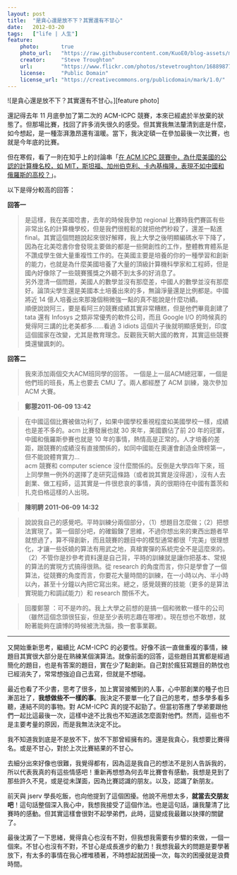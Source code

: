 ```yaml
---
layout: post
title:  "是貪心還是放不下？其實還有不甘心"
date:   2012-03-20
tags:   ["life | 人生"]
feature:
    photo:       true
    photo_url:   "https://raw.githubusercontent.com/KuoE0/blog-assets/master/feature-photos/2012-03-20-greedy-cannot-forget-cannot-reconcile.jpg"
    creator:     "Steve Troughton"
    url:         "https://www.flickr.com/photos/stevetroughton/16889877817"
    license:     "Public Domain"
    license_url: "https://creativecommons.org/publicdomain/mark/1.0/"
---
```


![是貪心還是放不下？其實還有不甘心。][feature photo]

還記得去年 11 月底參加了第二次的 ACM-ICPC 競賽，本來已經處於半放棄的狀態了。但那場比賽，找回了許多消失很久的感受。但其實我無法釐清到底是什麼，如今想起，是一種澎湃激昂還有溫暖。當下，我決定碩一在參加最後一次比賽，也就是今年底的比賽。

但在寒假，看了一則在知乎上的討論串「[在 ACM ICPC 競賽中，為什麼美國的公認的計算機名校，如 MIT，斯坦福、加州伯克利、卡內基梅隆，表現不如中國和俄羅斯的高校？](http://www.zhihu.com/question/19691218)」。

以下是得分較高的回答：

**回答一**

> 是這樣，我在美國唸書，去年的時候我參加 regional 比賽時我們賽區有些非常出名的計算機學校，但是我們很輕鬆的就把他們秒殺了，還差一點進 final。其實這個問題說起來很好解釋，我上大學之後明顯編碼水平下降了， 因為在北美唸書你會發現主要做的都是一些開創性的工作，整體教育體系是不讚成學生做大量重複性工作的。在美國主要是培養的你的一種學習和創新的能力，也就是為什麼美國培養了大量的頂級計算機科學家和工程師，但是國內好像除了一些競賽獲獎之外聽不到太多的好消息了。  
另外澄清一個問題，美國人的數學並沒有那麼差，中國人的數學並沒有那麼好。論頂尖學生還是美國本土培養出來的多，無論淨量還是比例都是。中國將近 14 億人培養出來那幾個稍微強一點的真不能說是什麼功績。  
順便說說阿三，要是看阿三的競賽成績其實非常糟糕，但是他們畢竟創建了 tata 還有 Infosys 之類非常優秀的軟件公司，而且 Google I/O 的時候真的覺得阿三講的比老美都多……看過 3 idiots 這個片子後就明顯感覺到，印度這個國家在改變，尤其是教育理念。反觀我天朝大國的教育，其實這些競賽獎還蠻諷刺的。

**回答二**

> 我來添加兩個交大ACM班同學的回答。
一個是上一屆ACM總冠軍，一個是他們班的班長，馬上也要去 CMU 了。兩人都經歷了 ACM 訓練，幾次參加 ACM 大賽。  

> **鄭曌2011-06-09 13:42**  

> 在中國這個比賽被做功利了，如果中國學校重視程度如美國學校一樣，成績也是差不多的。acm 比賽發展也就 30 來年，美國霸佔了前 20 年的冠軍，中國和俄羅斯參賽也就是 10 年的事情，熱情高是正常的。人才培養的差距，跟競賽的成績沒有直接關係的，如同中國能在奧運會創造金牌榜第一，但不能說體育實力...  
acm 競賽和 computer science 沒什麼關係的。反倒是大學四年下來，班上同學無一例外的選擇了走研究這條路（或者說其實是沒得選），沒有人去創業、做工程師，這其實是一件很悲哀的事情，真的很期待在中國有蓋茨和扎克伯格這樣的人出現。  

> **陳明騁 2011-06-09 14:32**  

> 說說我自己的感覺吧。平時訓練分兩個部分，（1）想題目怎麼做；（2）把想法實現了。第一個部分吧，的確鍛鍊了思維，不過你想出來的東西出題者早就想過了，算不得創新，而且競賽的題目中的模型通常都很「完美」很理想化，才讓一些妖嬈的算法有用武之地，真槍實彈的系統完全不是這麼來的。（2）不管你是抄參考資料還是自己背，平時的訓練就是讓你把基本、常規的算法的實現方式搞得很熟。從 research 的角度而言，你只是學會了一個算法，從競賽的角度而言，你要花大量時間的訓練，在一小時以內、半小時以內，甚至十分鐘以內把它寫出來。總之，感覺競賽的技能（更多的是算法實現能力和調試能力）和 research 關係不大。  

> 回覆鄭曌 ：可不是咋的。我上大學之前想的是搞一個和微軟一樣牛的公司（雖然這個念頭很狂妄，但是至少表明志趣在哪裡）。現在想也不敢想，就盼著能夠在讀博的時候被洗洗腦，換一套事業觀。

---

又開始重新思考，繼續比 ACM-ICPC 的必要性。好像不該一直做重複的事情，練題目其實很大部分是在熟練某個演算法。就像前面的回答，這些題目其實都是經過簡化的題目，也是有答案的題目，實在少了點創新。自己對於瘋狂寫題目的熱忱也已經消失了，常常想強迫自己去寫，但就是不想碰。

最近也看了不少書，思考了很多，加上實習接觸到的人事，心中那創業的種子也日漸茁壯了，**我想做些不一樣的事**。我決定不要單一化了自己的思考，想多學多看多聽，連結不同的事物。對 ACM-ICPC 真的提不起勁了。但當初答應了學弟要跟他們一起比這最後一次，這樣中途不比我也不知道該怎麼面對他們。然而，這些也不是主要考量的原因，而是我無法決定不比。

我不知道我到底是不是放不下，放不下那曾經擁有的。還是我貪心，我想要比賽得名。或是不甘心，對於上次比賽結果的不甘心。

去細分出來好像也很難，我覺得都有，因為這是我自己的想法不是別人告訴我的，所以代表我真的有這些情感吧！重新再想想為何去年比賽會有感動，我想是見到了那些許久不見，或是從未謀面，因為比賽認識的朋友。以及，認識了新朋友。

前天與 jserv 學長吃飯，也向他提到了這個困擾。他說不用想太多，**就當去交朋友吧**！這句話整個深入我心中，我想我接受了這個作法。也是這句話，讓我釐清了比賽時的感動。但其實這樣會很對不起學弟們，此時，這變成我最難以抉擇的關鍵了。

最後沈澱了一下思緒，覺得貪心也沒有不對，但我想我需要有步驟的來做，一個一個來。不甘心也沒有不對，不甘心是成長進步的動力！我想我最大的問題是要學著放下，有太多的事情在我心裡堆積著，不時想起就困擾一次，每次的困擾就是浪費時間。
